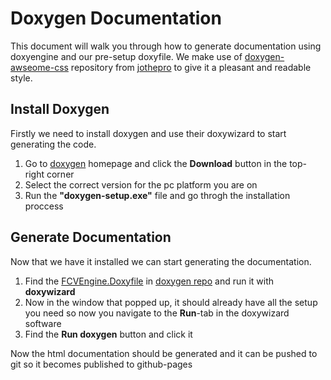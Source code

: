 # Doxygen Documentation
This document will walk you through how to generate documentation using doxyengine and our pre-setup doxyfile. We make use of [doxygen-awseome-css](https://github.com/jothepro/doxygen-awesome-css) repository from [jothepro](https://github.com/jothepro) to give it a pleasant and readable style.

## Install Doxygen
Firstly we need to install doxygen and use their doxywizard to start generating the code.

1. Go to [doxygen](https://www.doxygen.nl/) homepage and click the **Download** button in the top-right corner
2. Select the correct version for the pc platform you are on
3. Run the **"doxygen-setup.exe"** file and go throgh the installation proccess


## Generate Documentation
Now that we have it installed we can start generating the documentation.

1. Find the [FCVEngine.Doxyfile](FCVEngine.Doxyfile) in [doxygen repo](../doxygen) and run it with **doxywizard**
2. Now in the window that popped up, it should already have all the setup you need so now you navigate to the **Run**-tab in the doxywizard software
3. Find the **Run doxygen** button and click it

Now the html documentation should be generated and it can be pushed to git so it becomes published to github-pages
